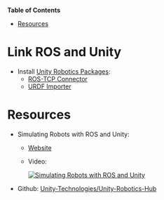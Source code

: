 **Table of Contents**
<!-- TOC -->

- [Resources](#resources)

<!-- /TOC -->


<!-- TOC ignore:true -->
# Link ROS and Unity

- Install [Unity Robotics Packages](https://github.com/Unity-Technologies/Unity-Robotics-Hub/blob/main/tutorials/quick_setup.md):
    - [ROS-TCP Connector](https://github.com/Unity-Technologies/ROS-TCP-Connector)
    - [URDF Importer](https://github.com/Unity-Technologies/URDF-Importer)

# Resources

- Simulating Robots with ROS and Unity:

    - [Website](https://resources.unity.com/unitenow/onlinesessions/simulating-robots-with-ros-and-unity)
    - Video:
    
        [![Simulating Robots with ROS and Unity](https://img.youtube.com/vi/6Vj23flmKLs/0.jpg)](https://www.youtube.com/watch?v=6Vj23flmKLs)
- Github: [Unity-Technologies/Unity-Robotics-Hub](https://github.com/Unity-Technologies/Unity-Robotics-Hub)